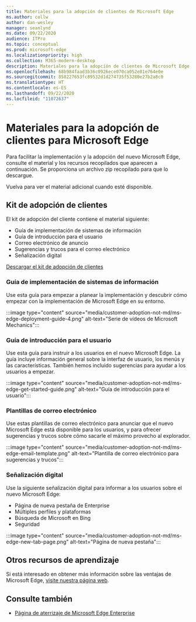 ```yaml
---
title: Materiales para la adopción de clientes de Microsoft Edge
ms.author: collw
author: dan-wesley
manager: seanlynd
ms.date: 09/22/2020
audience: ITPro
ms.topic: conceptual
ms.prod: microsoft-edge
ms.localizationpriority: high
ms.collection: M365-modern-desktop
description: Materiales para la adopción de clientes de Microsoft Edge
ms.openlocfilehash: 68b984faad3b36c0926ece070ca052e81e764e0e
ms.sourcegitcommit: 858227653fc89532d1d274735f53280e27b2a8c0
ms.translationtype: HT
ms.contentlocale: es-ES
ms.lasthandoff: 09/22/2020
ms.locfileid: "11072637"
---
```

# Materiales para la adopción de clientes para Microsoft Edge

Para facilitar la implementación y la adopción del nuevo Microsoft Edge, consulte el material y los recursos recopilados que aparecen a continuación. Se proporciona un archivo zip recopilado para que lo descargue.

Vuelva para ver el material adicional cuando esté disponible.

## Kit de adopción de clientes

El kit de adopción del cliente contiene el material siguiente:

- Guía de implementación de sistemas de información
- Guía de introducción para el usuario
- Correo electrónico de anuncio
- Sugerencias y trucos para el correo electrónico
- Señalización digital

[Descargar el kit de adopción de clientes](https://www.microsoft.com/download/details.aspx?id=102119)

### Guía de implementación de sistemas de información

Use esta guía para empezar a planear la implementación y descubrir cómo empezar con la implementación de Microsoft Edge en su entorno.

:::image type="content" source="media/customer-adoption-not-md/ms-edge-deployment-guide-4.png" alt-text="Serie de vídeos de Microsoft Mechanics":::

### Guía de introducción para el usuario

Use esta guía para instruir a los usuarios en el nuevo Microsoft Edge. La guía incluye información general sobre la interfaz de usuario, los menús y las características. También hemos incluido sugerencias para ayudar a los usuarios a empezar.

:::image type="content" source="media/customer-adoption-not-md/ms-edge-get-started-guide.png" alt-text="Guía de introducción para el usuario":::

### Plantillas de correo electrónico

Use estas plantillas de correo electrónico para anunciar que el nuevo Microsoft Edge está disponible para los usuarios, y para ofrecer sugerencias y trucos sobre cómo sacarle el máximo provecho al explorador.

:::image type="content" source="media/customer-adoption-not-md/ms-edge-email-template.png" alt-text="Plantilla de correo electrónico para sugerencias y trucos":::

### Señalización digital

Use la siguiente señalización digital para informar a los usuarios sobre el nuevo Microsoft Edge:

- Página de nueva pestaña de Enterprise
- Múltiples perfiles y plataformas
- Búsqueda de Microsoft en Bing
- Seguridad

:::image type="content" source="media/customer-adoption-not-md/ms-edge-new-tab-page.png" alt-text="Página de nueva pestaña":::

## Otros recursos de aprendizaje

Si está interesado en obtener más información sobre las ventajas de Microsoft Edge, [visite nuestra página web](https://www.microsoft.com/edge/business).

## Consulte también

- [Página de aterrizaje de Microsoft Edge Enterprise](https://aka.ms/EdgeEnterprise)
